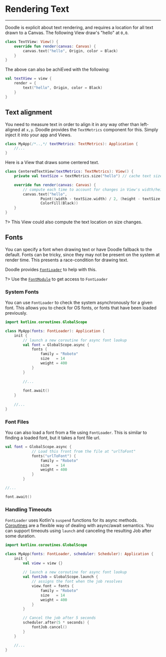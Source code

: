 # Rendering Text
----------------

Doodle is explicit about text rendering, and requires a location for all text drawn to a Canvas. The following View draw's "hello" at `0,0`.

```kotlin
class TextView: View() {
    override fun render(canvas: Canvas) {
        canvas.text("hello", Origin, color = Black)
    }
}
```

The above can also be achiEved with the following:

```kotlin
val textView = view {
    render = {
        text("hello", Origin, color = Black)
    }
}
```

## Text alignment

You need to measure text in order to align it in any way other than left-aligned at `x,y`. Doodle provides
the `TextMetrics` component for this. Simply inject it into your app and Views. 

```kotlin
class MyApp(/*..,*/ textMetrics: TextMetrics): Application {
    //...
}
```

Here is a View that draws some centered text.

```kotlin
class CenteredTextView(textMetrics: TextMetrics): View() {
    private val textSize = textMetrics.size("hello") // cache text size

    override fun render(canvas: Canvas) {
        // compute each time to account for changes in View's width/height
        canvas.text("hello",
                Point((width - textSize.width) / 2, (height - textSize.height) / 2),
                ColorFill(Black))
    }
}
```
?> This View could also compute the text location on size changes.

## Fonts

You can specify a font when drawing text or have Doodle fallback to the default. Fonts can be tricky, since
they may not be present on the system at render time. This presents a race-condition for drawing text.

Doodle provides [`FontLoader`](https://github.com/nacular/doodle/blob/master/Core/src/commonMain/kotlin/io/nacular/doodle/drawing/FontLoader.kt#L18)
to help with this.

?> Use the [`FontModule`](https://github.com/nacular/doodle/blob/master/Browser/src/jsMain/kotlin/io/nacular/doodle/application/Modules.kt#L124) 
to get access to `FontLoader`

### System Fonts

You can use `FontLoader` to check the system asynchronously for a given font. This allows you to check for OS fonts, or fonts that have
been loaded previously.

```kotlin
import kotlinx.coroutines.GlobalScope

class MyApp(fonts: FontLoader): Application {
    init {
        // launch a new coroutine for async font lookup
        val font = GlobalScope.async {
            fonts {
                family = "Roboto"
                size   = 14
                weight = 400
            }
        }
        
        //...
        
        font.await()
    }
    
    //...
}
```

### Font Files

You can also load a font from a file using `FontLoader`. This is similar to finding a loaded font, but it takes a font file url.

```kotlin
val font = GlobalScope.async {
            // Load this front from the file at "urlToFont"
            fonts("urlToFont") {
                family = "Roboto"
                size   = 14
                weight = 400
            }
        }

//...

font.await()
``` 

### Handling Timeouts

`FontLoader` uses Kotlin's `suspend` functions for its async methods. [Coroutines](https://kotlinlang.org/docs/reference/coroutines-overview.html)
are a flexible way of dealing with async/await semantics. You can support timeouts using `launch` and canceling the resulting Job
after some duration.

```kotlin
import kotlinx.coroutines.GlobalScope

class MyApp(fonts: FontLoader, scheduler: Scheduler): Application {
    init {
        val view = view {}
        
        // launch a new coroutine for async font lookup
        val fontJob = GlobalScope.launch {
            // assigns the font when the job resolves
            view.font = fonts {
                family = "Roboto"
                size   = 14
                weight = 400
            }
        }

        // Cancel the job after 5 seconds
        scheduler.after(5 * seconds) {
            fontJob.cancel()
        }
    }

    //...
}
```
